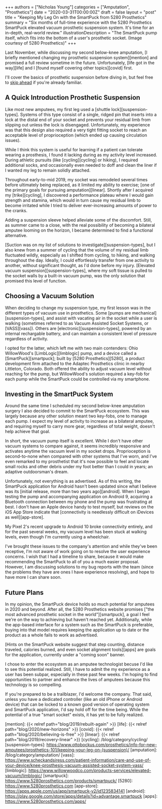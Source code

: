+++
authors = ["Nicholas Young"]
categories = ["Amputation", "Prosthetics"]
date = "2020-03-31T00:00:00Z"
draft = false
layout = "post"
title = "Keeping My Leg On with the SmartPuck from 5280 Prosthetics"
summary = "Six months of full-time experience with the 5280 Prosthetics SmartPuck elevated vacuum prosthetic suspension system. It's time for an in-depth, real-world review."
illustrationDescription = "The SmartPuck pump itself, which fits into the bottom of a user's prosthetic socket. (Image courtesy of 5280 Prosthetics)"
+++

Last November, while discussing my second below-knee amputation, [I briefly mentioned changing my prosthetic suspension system][mention] and promised a full review sometime in the future. Unfortunately, [life got in the way][life] and I [found myself covering other topics][covid] first.

I'll cover the basics of prosthetic suspension before diving in, but feel free to [skip ahead](#choosing-a-vacuum-solution) if you're already familiar.

## A Quick Introduction Prosthetic Suspension

Like most new amputees, my first leg used a [shuttle lock][suspension-types]. Systems of this type consist of a single, ridged pin that inserts into a lock at the distal end of your socket and prevents your residual limb from slipping out unless the lock is disengaged. Unfortunately, my experience was that this design also required a very tight fitting socket to reach an acceptable level of proprioception (which ended up causing circulation issues).

While I think this system is useful for learning if a patient can tolerate wearing a prosthesis, I found it lacking during as my activity level increased. During athletic pursuits (like [cycling][cycling] or hiking), I required additional socks, and occasionally even needed to doff and clean the liner if I wanted my leg to remain solidly attached.

Throughout early-to-mid 2019, my socket was remodeled several times before ultimately being replaced, as it limited my ability to exercise; [one of the primary goals for pursuing amputation][linear]. Shortly after I acquired my [trike][cycling], I discovered a performance plateau where I would gain strength and stamina, which would in turn cause my residual limb to become irritated while I tried to deliver ever-increasing amounts of power to the cranks.

Adding a suspension sleeve helped alleviate some of the discomfort. Still, as summer came to a close, with the real possibility of becoming a bilateral amputee looming on the horizon, I became determined to find a functional alternative.

[Suction was on my list of solutions to investigate][suspension-types], but I also knew from a summer of cycling that the volume of my residual limb fluctuated wildly, especially as I shifted from cycling, to hiking, and walking throughout the day. Ideally, I could effortlessly transfer from one activity to another, without significant thought, as I'd done before my injury. [Elevated vacuum suspension][suspension-types], where my soft tissue is pulled to the socket walls by a built-in vacuum pump, was the only solution that promised this level of function.

## Choosing a Vacuum Solution

When deciding to change my suspension type, my first lesson was in the different types of vacuum use in prosthetics. Some [pumps are mechanical][suspension-types], and assist with vacating air in the socket while a user is walking (sometimes referred to as Vacuum Assisted Socket Systems, or [VASS][vass]). Others are [electronic][suspension-types], powered by an internal rechargable battery, and can maintain a consistent level of pressure regardless of activity.

I opted for the latter, which left me with two main contenders: Ohio WillowWood's [LimbLogic][limblogic] pump, and a device called a [SmartPuck][smartpuck]; built by [5280 Prosthetics][5280], a product development firm attached to the Adaptec Prosthetics clinic in nearby Littleton, Colorado. Both offered the ability to adjust vacuum level without reaching for the pump, but WillowWood's solution required a key-fob for each pump while the SmartPuck could be controlled via my smartphone.

## Investing in the SmartPuck System

Around the same time I scheduled my second below-knee amputation surgery I also decided to commit to the SmartPuck ecosystem. This was largely because any other solution meant two key-fobs, one to manage each pump. I expect my level of activity to increase as a bilateral amputee, and requiring myself to carry more gear, regardless of total weight, doesn't help achieve that goal.

In short, the vacuum pump itself is excellent. While I don't have other vacuum systems to compare against, it seems incredibly responsive and activates anytime the vacuum level in my socket drops. Proprioception is second-to-none when compared with other systems that I've worn, and I've even remarked to my prosthetist that it's now possible to feel and locate small rocks and other debris under my foot better than I could in years; an adaptive outdoorsman's dream.

Unfortunately, not everything is as advertised. As of this writing, the SmartPuck application for Android hasn't been updated since what I believe was its [initial release, more than two years ago][android]. When I began testing the pump and accompanying application on Android 9, acquiring a Bluetooth connection between my phone and the pump was frustrating at best. I don't have an Apple device handy to test myself, but reviews on the iOS App Store indicate that [connectivity is needlessly difficult on iDevices as well][app-store].

My Pixel 2's recent upgrade to Android 10 broke connectivity entirely, and for the past several weeks, my vacuum level has been stuck at walking levels, even though I'm currently using a wheelchair.

I've brought these issues to the company's attention and while they've been receptive, I'm not aware of work going on to resolve the user experience concerns. I wish that I had a timeline to share, because it would make recommending the SmartPuck to all of you a much easier proposal. However, I am discussing solutions to my bug reports with the team (since the problems they have are ones I have experience resolving), and hope to have more I can share soon.

## Future Plans

In my opinion, the SmartPuck device holds so much potential for amputees in 2020 and beyond. After all, the 5280 Prosthetics website promises ["the most advanced prosthetic socket in the world"][smartpuck], a goal I feel we're on the way to achieving but haven't reached yet. Additionally, while the app-based interface for a system such as the SmartPuck is preferable, buying into that model requires keeping the application up to date or the product as a whole fails to work as advertised.

[Hints on the SmartPuck website suggest that step counting, distance traveled, calories burned, and even socket alignment tools][apps] are goals for the application, currently under a "coming soon" banner.

I chose to enter the ecosystem as an amputee technologist becuse I'd like to see this potential realized. Still, I have to admit the my experience as a user has been subpar, especially in these past few weeks. I'm hoping to find opportunities to partner and enhance the lives of amputees because this technology is so compelling.

If you're prepared to be a trailblazer, I'd welcome the company. That said, unless you have a dedicated controller (like an old iPhone or Android device) that can be locked to a known good version of operating system and SmartPuck application, I'd say hold off for the time being. While the potential of a true "smart socket" exists, it has yet to be fully realized.

[mention]: {{< relref path="blog/2019/rebuilt-again" >}}
[life]: {{< relref path="blog/2020/new-horizons" >}}
[covid]: {{< relref path="blog/2020/believing-is-free" >}}
[linear]: {{< relref path="blog/2019/recovery-linear" >}}
[cycling]: /blog/category/cycling/
[suspension-types]: https://www.ottobockus.com/prosthetics/info-for-new-amputees/prosthetics-101/keeping-your-leg-on-(suspension)/
[amputation]: /blog/category/amputation/
[vass]: https://www.scheckandsiress.com/patient-information/care-and-use-of-your-device/knee-prosthesis-vacuum-assisted-socket-system-vass/
[limblogic]: https://www.willowwoodco.com/products-services/elevated-vacuum/limblogic/
[smartpuck]: https://www.5280prosthetics.com/products/smartpuck/
[5280]: https://www.5280prosthetics.com
[app-store]: https://apps.apple.com/us/app/smartpuck-v2/id1235834141
[android]: https://play.google.com/store/apps/details?id=advantage.smartpuck
[apps]: https://www.5280prosthetics.com/apps/

